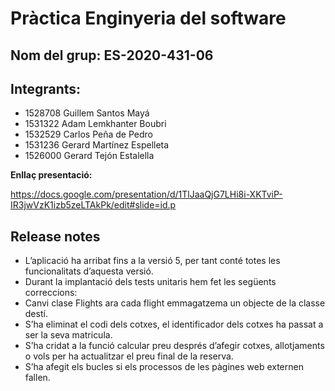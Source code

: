 # **Pràctica Enginyeria del software**
## **Nom del grup: ES-2020-431-06**

## Integrants:

- 1528708 Guillem Santos Mayá
- 1531322 Adam Lemkhanter Boubri
- 1532529 Carlos Peña de Pedro
- 1531236 Gerard Martínez Espelleta
- 1526000 Gerard Tejón Estalella

**Enllaç presentació:**

https://docs.google.com/presentation/d/1TlJaaQjG7LHi8i-XKTviP-IR3jwVzK1izb5zeLTAkPk/edit#slide=id.p


## **Release notes**

- L’aplicació ha arribat fins a la versió 5, per tant conté totes les funcionalitats d’aquesta versió.
- Durant  la implantació dels tests unitaris hem fet les següents correccions:
- Canvi clase Flights ara cada flight emmagatzema un objecte de la classe destí.
- S’ha eliminat el codi dels cotxes, el identificador dels cotxes ha passat a ser la seva matricula.
- S’ha cridat a  la funció calcular preu després d’afegir cotxes, allotjaments o vols per ha actualitzar el preu final de la reserva.
- S’ha afegit els bucles si els processos de les pàgines web externen fallen.


